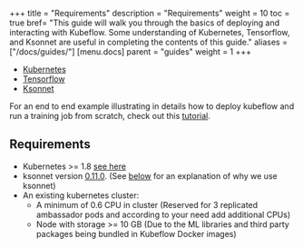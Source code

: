 +++
title = "Requirements"
description = "Requirements"
weight = 10
toc = true
bref= "This guide will walk you through the basics of deploying and interacting with Kubeflow. Some understanding of Kubernetes, Tensorflow, and Ksonnet are useful in completing the contents of this guide."
aliases = ["/docs/guides/"]
[menu.docs]
  parent = "guides"
  weight = 1
+++

* [Kubernetes](https://kubernetes.io/docs/tutorials/kubernetes-basics/)
* [Tensorflow](https://www.tensorflow.org/get_started/)
* [Ksonnet](https://ksonnet.io/docs/tutorial)

For an end to end example illustrating in details how to deploy kubeflow and run a training job from scratch, check out this [tutorial](https://ai.intel.com/lets-flow-within-kubeflow/).

## Requirements
 * Kubernetes >= 1.8 [see here](https://github.com/kubeflow/tf-operator#requirements)
 * ksonnet version [0.11.0](https://ksonnet.io/#get-started). (See [below](#why-kubeflow-uses-ksonnet) for an explanation of why we use ksonnet)
 * An existing kubernetes cluster:
   * A minimum of 0.6 CPU in cluster (Reserved for 3 replicated ambassador pods and according to your need add additional CPUs)
   * Node with storage >= 10 GB (Due to the ML libraries and third party packages being bundled in Kubeflow Docker images)



